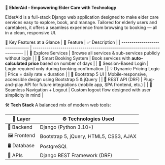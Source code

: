 🧓 **ElderAid – Empowering Elder Care with Technology**

ElderAid is a full-stack Django web application designed to make elder care services easy to explore, book, and manage. Tailored for elderly users and caretakers, it offers a seamless experience from browsing to booking — all in a clean, responsive UI.

🚀 Key Features at a Glance
| 🌟 Feature                      | ✅ Description                                                             |
| ------------------------------- | -------------------------------------------------------------------------   |
| 🧭 Explore Services             | Browse all services & sub-services publicly without login                  |
| 📝 Smart Booking System         | Book services with **auto-calculated price** based on number of days       |
| 🔐 Session-Based Login          | Login required only during booking confirmation                            |
| 💡 Dynamic Pricing Logic        | Price = daily rate × duration                                              |
| 🎨 Bootstrap 5 UI               | Mobile-responsive, accessible design using Bootstrap 5 & jQuery            |
| 📡 REST API (DRF)               | Plug-and-play API for future integrations (mobile app, SPA frontend, etc.) |
| 🔁 Seamless Navigation + Logout | Custom logout flow designed with user simplicity in mind                   |


🛠️ **Tech Stack**
A balanced mix of modern web tools:

| 🔧 Layer     | ⚙️ Technologies Used                   |
| ------------ | -------------------------------------- |
| 🧠 Backend   | Django (Python 3.10+)                  |
| 🖼️ Frontend | Bootstrap 5, jQuery, HTML5, CSS3, AJAX |
| 🛢️ Database | PostgreSQL                             |
| 🔌 APIs      | Django REST Framework (DRF)            |

